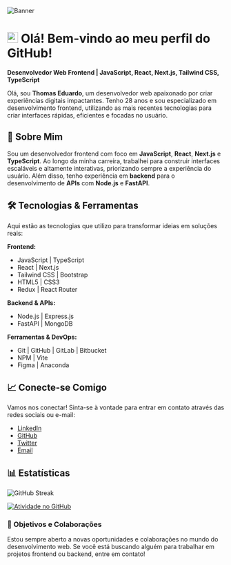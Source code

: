 
![Banner](https://github.com/user-attachments/assets/b5451a9f-3981-4f07-9e84-17df571bb237)

# <img src="https://raw.githubusercontent.com/Tarikul-Islam-Anik/Telegram-Animated-Emojis/main/People/Love%20You%20Gesture.webp" alt="Love You Gesture" width="25" height="25" /> Olá! Bem-vindo ao meu perfil do GitHub!

**Desenvolvedor Web Frontend | JavaScript, React, Next.js, Tailwind CSS, TypeScript**

Olá, sou **Thomas Eduardo**, um desenvolvedor web apaixonado por criar experiências digitais impactantes. Tenho 28 anos e sou especializado em desenvolvimento frontend, utilizando as mais recentes tecnologias para criar interfaces rápidas, eficientes e focadas no usuário.



## 🌟 Sobre Mim

Sou um desenvolvedor frontend com foco em **JavaScript**, **React**, **Next.js** e **TypeScript**. Ao longo da minha carreira, trabalhei para construir interfaces escaláveis e altamente interativas, priorizando sempre a experiência do usuário. Além disso, tenho experiência em **backend** para o desenvolvimento de **APIs** com **Node.js** e **FastAPI**.



## 🛠️ Tecnologias & Ferramentas

Aqui estão as tecnologias que utilizo para transformar ideias em soluções reais:

**Frontend:**  
- JavaScript | TypeScript  
- React | Next.js  
- Tailwind CSS | Bootstrap  
- HTML5 | CSS3  
- Redux | React Router  

**Backend & APIs:**  
- Node.js | Express.js  
- FastAPI | MongoDB  

**Ferramentas & DevOps:**  
- Git | GitHub | GitLab | Bitbucket  
- NPM | Vite  
- Figma | Anaconda  



## 📈 Conecte-se Comigo

Vamos nos conectar! Sinta-se à vontade para entrar em contato através das redes sociais ou e-mail:

- [LinkedIn](https://www.linkedin.com/in/devthmedu)  
- [GitHub](https://github.com/devthmedu)  
- [Twitter](https://twitter.com/devthmedu)  
- [Email](mailto:developer.thomas@outlook.com)


## 📊 Estatísticas

![GitHub Streak](https://streak-stats.demolab.com?user=devthmedu&theme=react&hide_border=true&border_radius=10&locale=pt_BR&date_format=M%20j%5B%2C%20Y%5D&exclude_days=Sun%2CSat&card_width=1100)

[![Atividade no GitHub](https://github-readme-activity-graph.vercel.app/graph?username=devthmedu&bg_color=20232a&color=e0e0e0&line=2ef1ff&point=ffffff&area=true&hide_border=true)](https://github.com/ashutosh00710/github-readme-activity-graph)


### 💼 Objetivos e Colaborações

Estou sempre aberto a novas oportunidades e colaborações no mundo do desenvolvimento web. Se você está buscando alguém para trabalhar em projetos frontend ou backend, entre em contato!
